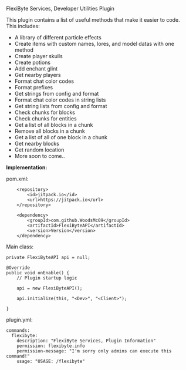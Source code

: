 FlexiByte Services, Developer Utilities Plugin

This plugin contains a list of useful methods that make it easier to code.
This includes:
- A library of different particle effects
- Create items with custom names, lores, and model datas with one method
- Create player skulls
- Create potions
- Add enchant glint
- Get nearby players
- Format chat color codes
- Format prefixes
- Get strings from config and format
- Format chat color codes in string lists
- Get string lists from config and format
- Check chunks for blocks
- Check chunks for entities
- Get a list of all blocks in a chunk
- Remove all blocks in a chunk
- Get a list of all of one block in a chunk
- Get nearby blocks
- Get random location
- More soon to come..


**Implementation:**

pom.xml:
      
        <repository>
            <id>jitpack.io</id>
            <url>https://jitpack.io</url>
        </repository>

        <dependency>
            <groupId>com.github.WoodsMc09</groupId>
            <artifactId>FlexiByteAPI</artifactId>
            <version>Version</version>
        </dependency>

Main class:

    private FlexiByteAPI api = null;

    @Override
    public void onEnable() {
        // Plugin startup logic

        api = new FlexiByteAPI();

        api.initialize(this, "<Dev>", "<Client>");

    }

plugin.yml:

    commands:
      flexibyte:
        description: "FlexiByte Services, Plugin Information"
        permission: flexibyte.info
        permission-message: "I'm sorry only admins can execute this command!"
        usage: "USAGE: /flexibyte"
